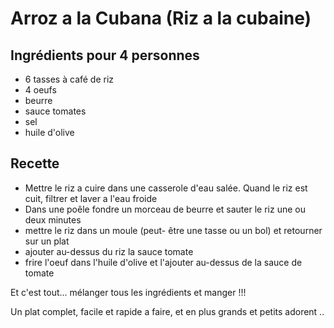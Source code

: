 # Arroz a la Cubana (Riz a la cubaine)

## Ingrédients pour 4 personnes
  * 6 tasses à café de riz
  * 4 oeufs
  * beurre
  * sauce tomates
  * sel
  * huile d'olive

## Recette
  - Mettre le riz a cuire dans une casserole d'eau salée. Quand le riz est cuit, filtrer et laver a l'eau froide
  - Dans une poêle fondre un  morceau de beurre et sauter le riz une ou deux minutes
  - mettre le riz dans un moule (peut- être une tasse ou un bol) et retourner sur un plat
  - ajouter au-dessus du riz la sauce tomate 
  - frire l'oeuf dans l'huile d'olive et l'ajouter au-dessus de la sauce de tomate

Et c'est tout... mélanger tous les ingrédients et manger !!!

Un plat complet, facile et rapide a faire, et en plus grands et petits adorent ..
